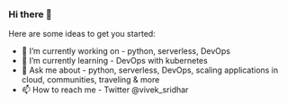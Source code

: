 ### Hi there 👋

<!--
**vivsridh4/vivsridh4** is a ✨ _special_ ✨ repository because its `README.md` (this file) appears on your GitHub profile.
-->
Here are some ideas to get you started:

- 🔭 I’m currently working on - python, serverless, DevOps
- 🌱 I’m currently learning - DevOps with kubernetes 
- 💬 Ask me about - python, serverless, DevOps, scaling applications in cloud, communities, traveling & more
- 📫 How to reach me - Twitter @vivek_sridhar

